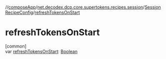 //[composeApp](../../../index.md)/[net.decodex.dcp.core.supertokens.recipes.session](../index.md)/[SessionRecipeConfig](index.md)/[refreshTokensOnStart](refresh-tokens-on-start.md)

# refreshTokensOnStart

[common]\
var [refreshTokensOnStart](refresh-tokens-on-start.md): [Boolean](https://kotlinlang.org/api/latest/jvm/stdlib/kotlin/-boolean/index.html)

